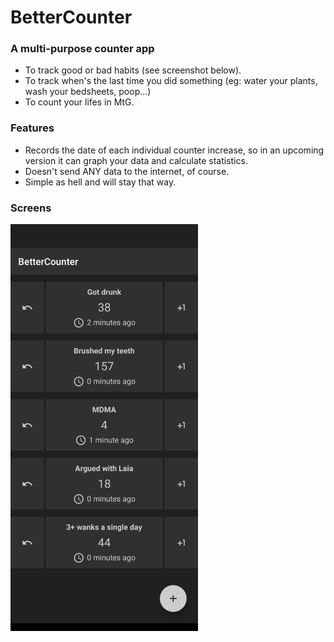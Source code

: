 # BetterCounter

### A multi-purpose counter app
- To track good or bad habits (see screenshot below).
- To track when's the last time you did something (eg: water your plants, wash your bedsheets, poop...)
- To count your lifes in MtG.

### Features

- Records the date of each individual counter increase, so in an upcoming version it can graph your data and calculate statistics.
- Doesn't send ANY data to the internet, of course.
- Simple as hell and will stay that way.

### Screens

<img src="screenshot.png" width="300">
